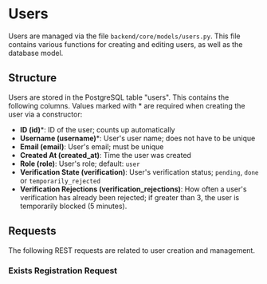 # Users
Users are managed via the file `backend/core/models/users.py`. This file contains various functions for creating and editing users, as well as the database model.

## Structure
Users are stored in the PostgreSQL table "users". This contains the following columns. Values ​​marked with * are required when creating the user via a constructor:
- **ID (id)***: ID of the user; counts up automatically
- **Username (username)***: User's user name; does not have to be unique
- **Email (email)**: User's email; must be unique
- **Created At (created_at)**: Time the user was created
- **Role (role)**: User's role; default: `user`
- **Verification State (verification)**: User's verification status; `pending`, `done` or `temporarily_rejected`
- **Verification Rejections (verification_rejections)**: How often a user's verification has already been rejected; if greater than 3, the user is temporarily blocked (5 minutes).

## Requests
The following REST requests are related to user creation and management.

### Exists Registration Request